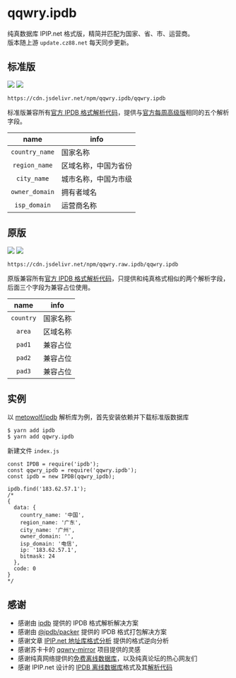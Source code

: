 # qqwry.ipdb

纯真数据库 IPIP.net 格式版，精简并匹配为国家、省、市、运营商。  
版本随上游 `update.cz88.net` 每天同步更新。

## 标准版

![](https://img.shields.io/npm/v/qqwry.ipdb.svg?style=for-the-badge&label=VERSION)
![](https://img.shields.io/npm/dm/qqwry.ipdb.svg?style=for-the-badge)

```
https://cdn.jsdelivr.net/npm/qqwry.ipdb/qqwry.ipdb
```

标准版兼容所有[官方 IPDB 格式解析代码](https://www.ipip.net/product/client.html)，提供与[官方每周高级版](https://www.ipip.net/product/ip.html#ipv4city)相同的五个解析字段。

|name|info|
|:---:|---|
|`country_name`|国家名称|
|`region_name`|区域名称，中国为省份|
|`city_name`|城市名称，中国为市级|
|`owner_domain`|拥有者域名|
|`isp_domain`|运营商名称|


## 原版

![](https://img.shields.io/npm/v/qqwry.raw.ipdb.svg?style=for-the-badge&label=VERSION)
![](https://img.shields.io/npm/dm/qqwry.raw.ipdb.svg?style=for-the-badge)

```
https://cdn.jsdelivr.net/npm/qqwry.raw.ipdb/qqwry.ipdb
```

原版兼容所有[官方 IPDB 格式解析代码](https://www.ipip.net/product/client.html)，只提供和纯真格式相似的两个解析字段，后面三个字段为兼容占位使用。

|name|info|
|:---:|---|
|`country`|国家名称|
|`area`|区域名称|
|`pad1`|兼容占位|
|`pad2`|兼容占位|
|`pad3`|兼容占位|

## 实例

以 [metowolf/ipdb](https://github.com/metowolf/ipdb) 解析库为例，首先安装依赖并下载标准版数据库

```
$ yarn add ipdb
$ yarn add qqwry.ipdb
```

新建文件 `index.js`

```
const IPDB = require('ipdb');
const qqwry_ipdb = require('qqwry.ipdb');
const ipdb = new IPDB(qqwry_ipdb);

ipdb.find('183.62.57.1');
/*
{
  data: {
    country_name: '中国',
    region_name: '广东',
    city_name: '广州',
    owner_domain: '',
    isp_domain: '电信',
    ip: '183.62.57.1',
    bitmask: 24
  },
  code: 0
}
*/
```

## 感谢

 - 感谢由 [ipdb](https://github.com/metowolf/ipdb) 提供的 IPDB 格式解析解决方案
 - 感谢由 [@ipdb/packer](https://github.com/metowolf/ipdb-packer) 提供的 IPDB 格式打包解决方案
 - 感谢文章 [IPIP.net 地址库格式分析](https://i-meto.com/ipdb-database/) 提供的格式逆向分析
 - 感谢苏卡卡的 [qqwry-mirror](https://github.com/SukkaW/qqwry-mirror) 项目提供的灵感
 - 感谢纯真网络提供的[免费离线数据库](http://www.cz88.net/ip/)，以及纯真论坛的热心网友们
 - 感谢 IPIP.net 设计的 [IPDB 离线数据库](https://www.ipip.net/product/ip.html#ipv4city)格式及其[解析代码](https://www.ipip.net/product/client.html)
